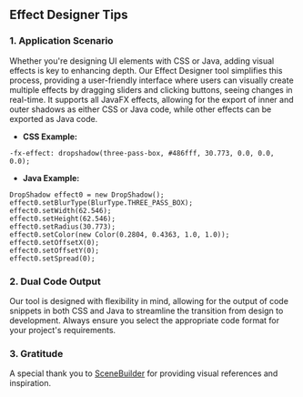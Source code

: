 ## Effect Designer Tips

### 1. Application Scenario
Whether you're designing UI elements with CSS or Java, adding visual effects is key to enhancing depth. Our Effect Designer tool simplifies this process, providing a user-friendly interface where users can visually create multiple effects by dragging sliders and clicking buttons, seeing changes in real-time. It supports all JavaFX effects, allowing for the export of inner and outer shadows as either CSS or Java code, while other effects can be exported as Java code.

- **CSS Example:** 
```
-fx-effect: dropshadow(three-pass-box, #486fff, 30.773, 0.0, 0.0, 0.0);
```

- **Java Example:** 
```
DropShadow effect0 = new DropShadow();
effect0.setBlurType(BlurType.THREE_PASS_BOX);
effect0.setWidth(62.546);
effect0.setHeight(62.546);
effect0.setRadius(30.773);
effect0.setColor(new Color(0.2804, 0.4363, 1.0, 1.0));
effect0.setOffsetX(0);
effect0.setOffsetY(0);
effect0.setSpread(0);
```

### 2. Dual Code Output
Our tool is designed with flexibility in mind, allowing for the output of code snippets in both CSS and Java to streamline the transition from design to development. Always ensure you select the appropriate code format for your project's requirements.

### 3. Gratitude
A special thank you to [SceneBuilder](https://github.com/gluonhq/scenebuilder) for providing visual references and inspiration.